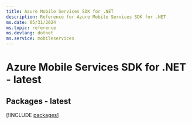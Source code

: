 ```yaml
---
title: Azure Mobile Services SDK for .NET
description: Reference for Azure Mobile Services SDK for .NET
ms.date: 05/31/2024
ms.topic: reference
ms.devlang: dotnet
ms.service: mobileservices
---
```

# Azure Mobile Services SDK for .NET - latest
## Packages - latest
[!INCLUDE [packages](mobile-services-index.md)]